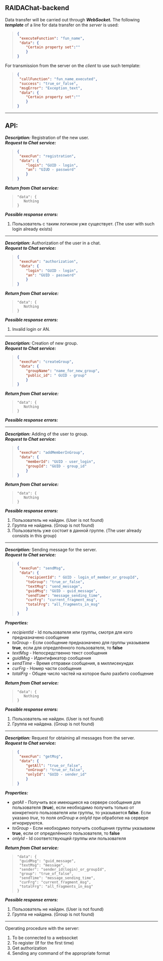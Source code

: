 **RAIDAChat-backend**
---
Data transfer will be carried out through **_WebSocket._** The following **_template_** of a line for data transfer on the _server_ is used:
>```JSON
>{
>  "executeFunction": "fun_name",
>  "data": {
>     "Certain property set":""
>     }
>}

For transmission from the server on the _client_ to use such template:
>```JSON
>{
>  "callFunction": "fun_name_executed",
>  "success": "true_or_false",
>  "msgError": "Exception_text",  
>  "data": {
>     "Certain property set":""
>     }
>}
---

## API:

**_Description:_** Registration of the new user.\
**_Request to Chat service:_**

>```JSON
>{
>  "execFun": "registration",
>  "data": {
>     "login": "GUID - login",
>     "an": "GIUD - password"
>     } 
>}
**_Return from Chat service:_**

>```
>"data": {
>    Nothing 
>}
**_Possible response errors:_**

1. Пользователь с таким логином уже существует. (The user with such login already exists)
---

**_Description:_** Authorization of the user in a chat.\
**_Request to Chat service:_**

>```JSON
>{
>  "execFun": "authorization",
>  "data": {
>     "login": "GUID - login",
>     "an": "GUID - password"
>     } 
>}
**_Return from Chat service:_**

>```
>"data": {
>    Nothing
>}
**_Possible response errors:_**

1. Invalid login or AN.
---

**_Description:_** Creation of new group.\
**_Request to Chat service:_**
>```JSON
>{
>  "execFun": "createGroup",
>  "data": {
>     "groupName": "name_for_new_group",
>     "public_id": " GUID - group"
>     }
>}

**_Return from Chat service:_**
>```
>"data": {
>    Nothing 
>}
**_Possible response errors:_**

---
**_Description:_** Adding of the user to group. \
**_Request to Chat service:_**

>```JSON
>{
>  "execFun": "addMemberInGroup",
>  "data": {
>     "memberId": "GUID - user_login",     
>     "groupId": "GUID - group_id"
>     }
>}
**_Return from Chat service:_**
>```
>"data": {
>    Nothing 
>}
**_Possible response errors:_**

1. Пользователь не найден. (User is not found)
1. Группа не найдена. (Group is not found)
1. Пользователь уже состоит в данной группе. (The user already consists in this group) 
---

**_Description:_** Sending message for the server.\
**_Request to Chat service:_**

>```JSON
>{
>  "execFun": "sendMsg",
>  "data": {
>     "recipientId": " GUID - login_of_member_or_groupId",     
>     "toGroup": "true_or_false",
>     "textMsg": "send_message",
>     "guidMsg": "GUID - guid_message",
>     "sendTime": "message_sending_time",
>     "curFrg": "current_fragment_msg",
>     "totalFrg": "all_fragments_in_msg"
>     }
>}
**_Properties:_**
- *recipientId* - Id пользователя или группы, смотря для кого предназначено сообщение
- *toGroup* - Если сообщение предназначено для группы указываем **true**, если для определённого пользователя, то **false**
- *textMsg* - Непосредственно текст сообщения
- *guidMsg* - Идентификатор сообщения
- *sendTime* - Время отправки сообщения, в миллисекундах 
- *curFrg* - Номер части сообщения
- *totalFrg* - Общее число частей на которое было разбито сообщение
>
**_Return from Chat service:_**
>```
>"data": {
>    Nothing 
>}
**_Possible response errors:_**
>
1. Пользователь не найден. (User is not found)
1. Группа не найдена. (Group is not found)

---
**_Description:_** Request for obtaining all messages from the server.\
**_Request to Chat service:_**

>```JSON
>{
>  "execFun": "getMsg",
>  "data": {
>     "getAll": "true_or_false",     
>     "onGroup": "true_or_false",
>     "onlyId": "GUID - sender_id"
>     }
>}
**_Properties:_**
- *getAll* - Получить все имеющиеся на сервере сообщения для пользователя (**true**), если необходимо получить только от конкретного пользователя или группы, то указывается **false**. Если указано *true*, то поля *onGroup* и *onlyId* при обработке на сервере игнорируются.
- *toGroup* - Если необходимо получить сообщения группы указываем **true**, если от определённого пользователя, то **false**
- *onlyId* - Id соответствующей группы или пользователя

**_Return from Chat service:_**
>```
>"data": {
>  "guidMsg": "guid_message",
>  "textMsg": "message",
>  "sender": "sender_id(login)_or_groupId",
>  "group": "true_of_false",
>  "sendTime": "message_sending_time",
>  "curFrg": "current_fragment_msg",
>  "totalFrg": "all_fragments_in_msg"
>}
**_Possible response errors:_**
1. Пользователь не найден. (User is not found)
1. Группа не найдена. (Group is not found)

---
Operating procedure with the server:

1. To be connected to a websocket
1. To register (If for the first time)
1. Get authorization
1. Sending any command of the appropriate format
